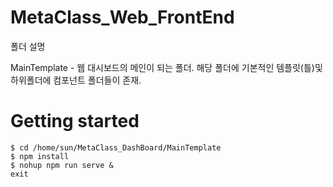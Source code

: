 # MetaClass_Web_FrontEnd



폴더 설명


MainTemplate - 웹 대시보드의 메인이 되는 폴더. 해당 폴더에 기본적인 템플릿(틀)및 하위폴더에 컴포넌트 폴더들이 존재.

# Getting started

```shell
$ cd /home/sun/MetaClass_DashBoard/MainTemplate
$ npm install
$ nohup npm run serve &
exit
```